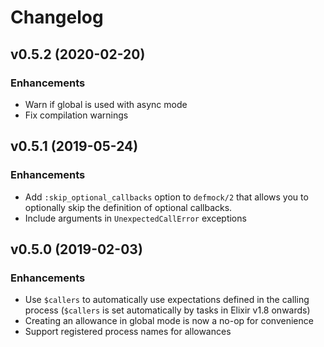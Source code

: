# Changelog

## v0.5.2 (2020-02-20)

### Enhancements

  * Warn if global is used with async mode
  * Fix compilation warnings

## v0.5.1 (2019-05-24)

### Enhancements

  * Add `:skip_optional_callbacks` option to `defmock/2` that allows you to optionally skip the definition of optional callbacks.
  * Include arguments in `UnexpectedCallError` exceptions

## v0.5.0 (2019-02-03)

### Enhancements

  * Use `$callers` to automatically use expectations defined in the calling process (`$callers` is set automatically by tasks in Elixir v1.8 onwards)
  * Creating an allowance in global mode is now a no-op for convenience
  * Support registered process names for allowances
